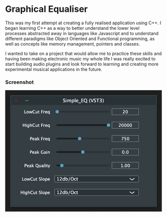 # Graphical Equaliser

This was my first attempt at creating a fully realised application using C++. I began learning C++ as a way to better understand the lower level processes abstracted away in languages like Javascript and to understand different paradigms like Object Oriented and Functional programming, as well as concepts like memory management, pointers and classes.

I wanted to take on a project that would allow me to practice these skills and having been making electronic music my whole life I was really excited to start building audio plugins and look forward to learning and creating more experimental musical applications in the future.

### Screenshot

![](./Source/screenshot.png)
